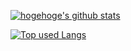 <!-- リポジトリステータス -->
[![hogehoge's github stats](https://github-readme-stats.vercel.app/api?username=hohnuki&hide=contribs&count_private=true&show_icons=true&theme=tokyonight)](https://github.com/hohnuki/)

<!-- ソースコード統計 -->
[![Top used Langs](https://github-readme-stats.vercel.app/api/top-langs/?username=hohnuki&layout=compact&theme=tokyonight&hide=Python,Cython,XSLT,HTML,SCSS,Roff,PowerShell)](https://github.com/hohnuki/)
